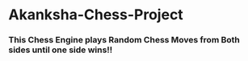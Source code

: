 # Akanksha-Chess-Project
 
### This Chess Engine plays Random Chess Moves from Both sides until one side wins!!